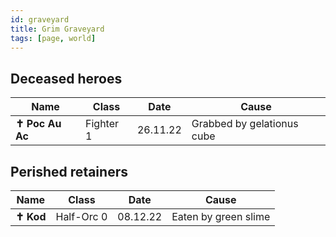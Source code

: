 ```yaml
---
id: graveyard
title: Grim Graveyard
tags: [page, world]
---
```


## Deceased heroes

| Name | Class  | Date | Cause |
| --- | --- | --- | --- |
| **✝ Poc Au Ac** | Fighter 1 | 26.11.22 | Grabbed by gelationus cube |

## Perished retainers

| Name | Class | Date | Cause |
| --- | --- | --- | --- |
| **✝ Kod** | Half-Orc 0 | 08.12.22 | Eaten by green slime |
